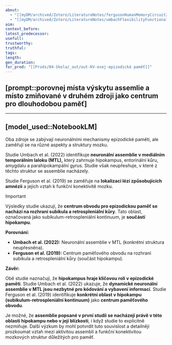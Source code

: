 ```yaml
---
about:
  - "[[myDM/archived/Zotero/LiteratureNotes/fergusonHumanMemoryCircuit2019|fergusonHumanMemoryCircuit2019]]"
  - "[[myDM/archived/Zotero/LiteratureNotes/umbachFlexibilityFunctionalNeuronal2022|umbachFlexibilityFunctionalNeuronal2022]]"
aim: 
context_before: 
latest_predecessor: 
usefull: 
trustworthy: 
truthful: 
tags: 
length: 
gen_duration: 
for_prod: "[[Prods/04-škola/_out/out-KV-esej-epizodická paměť]]"
---
```


## [prompt::porovnej místa výskytu assemlie a místo zmiňované v druhém zdroji jako centrum pro dlouhodobou paměť]


---
## [model_used::NotebookLM]
Oba zdroje se zabývají neuronálními mechanismy epizodické paměti, ale zaměřují se na různé aspekty a struktury mozku.

Studie Umbach et al. (2022) identifikuje **neuronální assemblie v mediálním temporálním laloku (MTL),** který zahrnuje hipokampus, entorinální kůru, amygdalu a parahipokampální gyrus. Studie však neupřesňuje, v které z těchto struktur se assemblie nacházely.

Studie Ferguson et al. (2019) se zaměřuje na **lokalizaci lézí způsobujících amnézii** a jejich vztah k funkční konektivitě mozku. 

> [!important]
> Výsledky studie ukazují, že **centrum obvodu pro epizodickou paměť se nachází na rozhraní subikula a retrospleniální kůry**. Tato oblast, označovaná jako subikulum-retrospleniální kontinuum, je **součástí hipokampu**.

**Porovnání:**

- **Umbach et al. (2022):** Neuronální assemblie v MTL (konkrétní struktura neupřesněna).
- **Ferguson et al. (2019):** Centrum paměťového obvodu na rozhraní subikula a retrospleniální kůry (součást hipokampu).

**Závěr:**

Obě studie naznačují, že **hipokampus hraje klíčovou roli v epizodické paměti**. Studie Umbach et al. (2022) ukazuje, že **dynamické neuronální assemblie v MTL jsou nezbytné pro kódování a vybavení informací**. Studie Ferguson et al. (2019) identifikuje **konkrétní oblast v hipokampu (subikulum-retrospleniální kontinuum)** jako **centrum paměťového obvodu**.

Je možné, že **assemblie popsané v první studii se nacházejí právě v této oblasti hipokampu nebo v její blízkosti**, i když studie to explicitně nezmiňuje. Další výzkum by mohl potvrdit tuto souvislost a detailněji prozkoumat vztah mezi aktivitou assemblí a funkční konektivitou mozkových struktur důležitých pro paměť.
